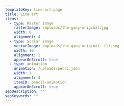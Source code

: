 ```yaml
---
templateKey: line-art-page
title: Line art
items:
  - type: Raster image
    rasterImage: /uploads/the-gang-original.jpg
    width: 8
    alignment: 4
  - type: Scalar image
    vectorImage: /uploads/the-gang-original- (1).svg
    width: 10
    alignment: 2
    appearOnScroll: true
  - type: animation
    animation: /uploads/penci.json
    width: 1
    alignment: 4
    itemID: pencil-animation
    appearOnScroll: true
seoDescription: ""
seoKeywords: ""
---
```

